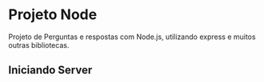 # Projeto Node

Projeto de Perguntas e respostas com Node.js, utilizando express e muitos outras bibliotecas.

## Iniciando Server
